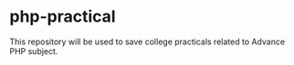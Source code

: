# php-practical
This repository will be used to save college practicals related to Advance PHP subject.
